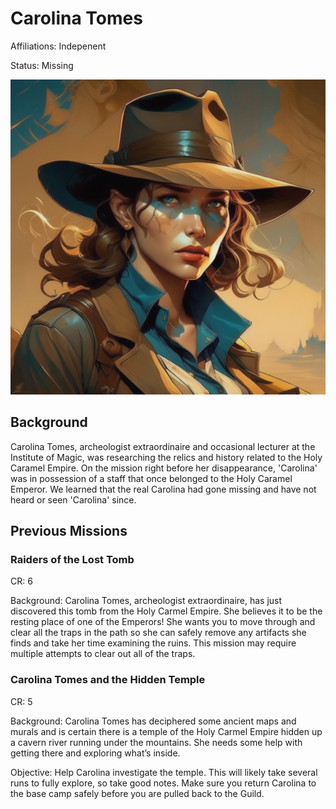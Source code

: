 # Carolina Tomes

Affiliations: Indepenent

Status: Missing

![Carolina_Tombs](/img/npcs/Carolina_tombs.png)

## Background

Carolina Tomes, archeologist extraordinaire and occasional lecturer at the Institute of Magic, was researching the relics and history related to the Holy Caramel Empire. On the mission right before her disappearance, 'Carolina' was in possession of a staff that once belonged to the Holy Caramel Emperor. We learned that the real Carolina had gone missing and have not heard or seen 'Carolina' since.

## Previous Missions

### Raiders of the Lost Tomb

CR: 6

Background: Carolina Tomes, archeologist extraordinaire, has just discovered this tomb from the Holy Carmel Empire. She believes it to be the resting place of one of the Emperors! She wants you to move through and clear all the traps in the path so she can safely remove any artifacts she finds and take her time examining the ruins. This mission may require multiple attempts to clear out all of the traps.

### Carolina Tomes and the Hidden Temple

CR: 5

Background: Carolina Tomes has deciphered some ancient maps and murals and is certain there is a temple of the Holy Carmel Empire hidden up a cavern river running under the mountains. She needs some help with getting there and exploring what’s inside.

Objective: Help Carolina investigate the temple. This will likely take several runs to fully explore, so take good notes. Make sure you return Carolina to the base camp safely before you are pulled back to the Guild.

